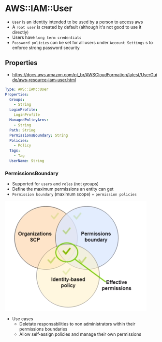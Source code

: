 # AWS::IAM::User

- `User` is an identity intended to be used by a person to access aws
- A `root user` is created by default (although it's not good to use it directly)
- Users have `long term credentials`
- `Password policies` can be set for all users under `Account Settings` s to enforce strong password security

## Properties

- <https://docs.aws.amazon.com/pt_br/AWSCloudFormation/latest/UserGuide/aws-resource-iam-user.html>

```yaml
Type: AWS::IAM::User
Properties:
  Groups:
    - String
  LoginProfile:
    LoginProfile
  ManagedPolicyArns:
    - String
  Path: String
  PermissionsBoundary: String
  Policies:
    - Policy
  Tags:
    - Tag
  UserName: String
```

### PermissionsBoundary

- Supported for `users` and `roles` (not groups)
- Define the maximum permissions an entity can get
- `Permission boundary` (maximum scope) + `permission policies`

![Permission Boundaries](.images/iam-permission-boundaries.png)

- Use cases
  - Deletate responsabilities to non administrators within their permissions boundaries
  - Allow self-assign policies and manage their own permissions
